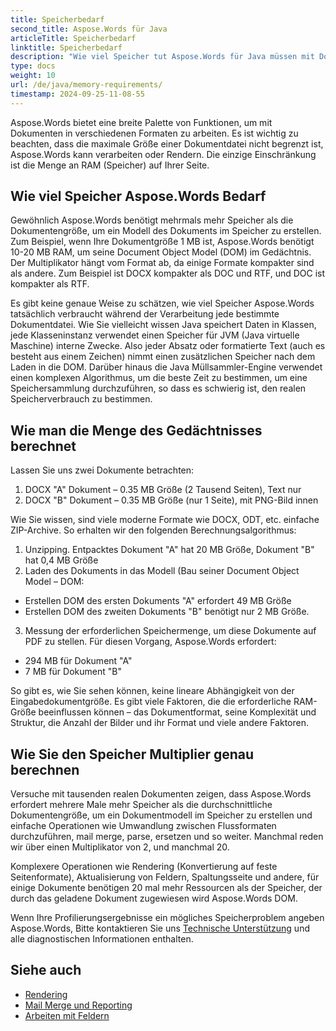 ```yaml
---
title: Speicherbedarf
second_title: Aspose.Words für Java
articleTitle: Speicherbedarf
linktitle: Speicherbedarf
description: "Wie viel Speicher tut Aspose.Words für Java müssen mit Dokumenten arbeiten? Lernen Sie die Details."
type: docs
weight: 10
url: /de/java/memory-requirements/
timestamp: 2024-09-25-11-08-55
---
```


Aspose.Words bietet eine breite Palette von Funktionen, um mit Dokumenten in verschiedenen Formaten zu arbeiten. Es ist wichtig zu beachten, dass die maximale Größe einer Dokumentdatei nicht begrenzt ist, Aspose.Words kann verarbeiten oder Rendern. Die einzige Einschränkung ist die Menge an RAM (Speicher) auf Ihrer Seite.

## Wie viel Speicher Aspose.Words Bedarf

Gewöhnlich Aspose.Words benötigt mehrmals mehr Speicher als die Dokumentengröße, um ein Modell des Dokuments im Speicher zu erstellen. Zum Beispiel, wenn Ihre Dokumentgröße 1 MB ist, Aspose.Words benötigt 10-20 MB RAM, um seine Document Object Model (DOM) im Gedächtnis. Der Multiplikator hängt vom Format ab, da einige Formate kompakter sind als andere. Zum Beispiel ist DOCX kompakter als DOC und RTF, und DOC ist kompakter als RTF.

Es gibt keine genaue Weise zu schätzen, wie viel Speicher Aspose.Words tatsächlich verbraucht während der Verarbeitung jede bestimmte Dokumentdatei. Wie Sie vielleicht wissen Java speichert Daten in Klassen, jede Klasseninstanz verwendet einen Speicher für JVM (Java virtuelle Maschine) interne Zwecke. Also jeder Absatz oder formatierte Text (auch es besteht aus einem Zeichen) nimmt einen zusätzlichen Speicher nach dem Laden in die DOM. Darüber hinaus die Java Müllsammler-Engine verwendet einen komplexen Algorithmus, um die beste Zeit zu bestimmen, um eine Speichersammlung durchzuführen, so dass es schwierig ist, den realen Speicherverbrauch zu bestimmen.

## Wie man die Menge des Gedächtnisses berechnet

Lassen Sie uns zwei Dokumente betrachten:

1. DOCX "A" Dokument – 0.35 MB Größe (2 Tausend Seiten), Text nur
2. DOCX "B" Dokument – 0.35 MB Größe (nur 1 Seite), mit PNG-Bild innen

Wie Sie wissen, sind viele moderne Formate wie DOCX, ODT, etc. einfache ZIP-Archive. So erhalten wir den folgenden Berechnungsalgorithmus:
1. Unzipping. Entpacktes Dokument "A" hat 20 MB Größe, Dokument "B" hat 0,4 MB Größe
2. Laden des Dokuments in das Modell (Bau seiner Document Object Model – DOM:
* Erstellen DOM des ersten Dokuments "A" erfordert 49 MB Größe
* Erstellen DOM des zweiten Dokuments "B" benötigt nur 2 MB Größe.
3. Messung der erforderlichen Speichermenge, um diese Dokumente auf PDF zu stellen. Für diesen Vorgang, Aspose.Words erfordert:
  * 294 MB für Dokument "A"
  * 7 MB für Dokument "B"

So gibt es, wie Sie sehen können, keine lineare Abhängigkeit von der Eingabedokumentgröße. Es gibt viele Faktoren, die die erforderliche RAM-Größe beeinflussen können – das Dokumentformat, seine Komplexität und Struktur, die Anzahl der Bilder und ihr Format und viele andere Faktoren.

## Wie Sie den Speicher Multiplier genau berechnen

Versuche mit tausenden realen Dokumenten zeigen, dass Aspose.Words erfordert mehrere Male mehr Speicher als die durchschnittliche Dokumentengröße, um ein Dokumentmodell im Speicher zu erstellen und einfache Operationen wie Umwandlung zwischen Flussformaten durchzuführen, mail merge, parse, ersetzen und so weiter. Manchmal reden wir über einen Multiplikator von 2, und manchmal 20.

Komplexere Operationen wie Rendering (Konvertierung auf feste Seitenformate), Aktualisierung von Feldern, Spaltungsseite und andere, für einige Dokumente benötigen 20 mal mehr Ressourcen als der Speicher, der durch das geladene Dokument zugewiesen wird Aspose.Words DOM.

Wenn Ihre Profilierungsergebnisse ein mögliches Speicherproblem angeben Aspose.Words, Bitte kontaktieren Sie uns [Technische Unterstützung](/words/de/java/technical-support/) und alle diagnostischen Informationen enthalten.

## Siehe auch

* [Rendering](/words/de/java/rendering/)
* [Mail Merge und Reporting](/words/java/mail-merge-and-reporting/)
* [Arbeiten mit Feldern](/words/de/java/working-with-fields/)
